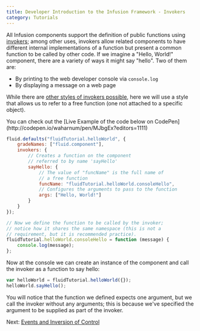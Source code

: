 ```yaml
---
title: Developer Introduction to the Infusion Framework - Invokers
category: Tutorials
---
```


All Infusion components support the definition of public functions using [invokers](../Invokers.md); among other uses,
invokers allow related components to have different internal implementations of a function but present a common function
to be called by other code. If we imagine a "Hello, World!" component, there are a variety of ways it might say "hello".
Two of them are:

* By printing to the web developer console via `console.log`
* By displaying a message on a web page

While there are [other styles of invokers possible](../Invokers.md#types-of-invokers), here we will use a style that
allows us to refer to a free function (one not attached to a specific object).

<div class="infusion-docs-note">You can check out the [Live Example of the code below on
CodePen](http://codepen.io/waharnum/pen/MJbgEx?editors=1111)</div>

``` javascript
fluid.defaults("fluidTutorial.helloWorld", {
    gradeNames: ["fluid.component"],
    invokers: {
        // Creates a function on the component
        // referred to by name 'sayHello'
        sayHello: {
            // The value of "funcName" is the full name of
            // a free function
            funcName: "fluidTutorial.helloWorld.consoleHello",
            // Configures the arguments to pass to the function
            args: ["Hello, World!"]
        }
    }
});

// Now we define the function to be called by the invoker;
// notice how it shares the same namespace (this is not a
// requirement, but it is recommended practice).
fluidTutorial.helloWorld.consoleHello = function (message) {
    console.log(message);
};

```

Now at the console we can create an instance of the component and call the invoker as a function to say hello:

``` javascript
var helloWorld = fluidTutorial.helloWorld({});
helloWorld.sayHello();
```

You will notice that the function we defined expects one argument, but we call the invoker without any arguments; this
is because we've specified the argument to be supplied as part of the invoker.

Next: [Events and Inversion of Control](DeveloperIntroductionToInfusionFramework-EventsAndInversionOfControl.md)
